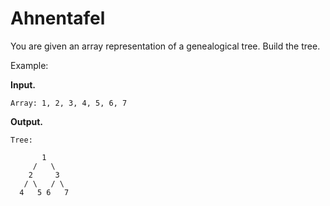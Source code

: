 # Ahnentafel

You are given an array representation of a genealogical tree.
Build the tree.

Example:

**Input.**
```
Array: 1, 2, 3, 4, 5, 6, 7
```

**Output.**
```
Tree:

       1
     /   \
    2     3
   / \   / \
  4   5 6   7
```
